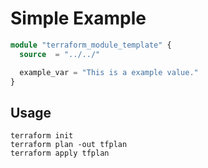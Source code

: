 # Simple Example 

```terraform
module "terraform_module_template" {
  source  = "../../"

  example_var = "This is a example value."
}
```

## Usage
```
terraform init
terraform plan -out tfplan
terraform apply tfplan
```
